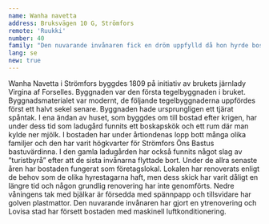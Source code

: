 ```yaml
---
name: Wanha navetta
address: Bruksvägen 10 G, Strömfors
remote: 'Ruukki'
number: 40
family: "Den nuvarande invånaren fick en dröm uppfylld då hon hyrde bostaden i ena ändan av ladugården av Lovisa stad 2015. Pia Mustonen hade besökt bruket om somrarna, hennes mamma är hemma från Abborrfors som hör till Strömfors.\nUnder besöken väcktes visionen om att någon gång få ett verksamhetsutrymme i bruket och särskilt väl kom hon ihåg bostaden i ändan av ladugården. I bostaden hade då ett företagarpar sin verksamhet. Då Mustonen besökte paret en gång bad hon dem genast ta kontakt om de hade för avsikt att avstå från utrymmet.\nEn dag några år senare ringde telefonen och drömmen blev sann, även om det blev några intressanta skeden däremellan.\nFörst hade Mustonen sitt wellnessföretag i utrymmet, men livet i Strömfors kändes så bra att hon hon hösten 2017 flyttade från Helsingfors med dottern Sofia för att bo permanent i bruket, och Wanha Navetta blev familjens hem. Till den nybildade familjen hör nu också brukets smed Paul Partanen och hans dotter Laura som under veckosluten bor i bostaden. Wellnessföretaget har flyttat till övrevåningen i traditionsbastun som finns i byggnaden bredvid."
lang: se
new: true
---
```

Wanha Navetta i Strömfors byggdes 1809 på initiativ av brukets järnlady Virgina af Forselles. Byggnaden var den första tegelbyggnaden i bruket. Byggnadsmaterialet var modernt, de följande tegelbyggnaderna uppfördes först ett halvt sekel senare. Byggnaden hade ursprungligen ett tjärat spåntak. I ena ändan av huset, som byggdes om till bostad efter krigen, har under dess tid som ladugård funnits ett boskapskök och ett rum där man kylde ner mjölk. I bostaden har under årtiondenas lopp bott många olika familjer och den har varit högkvarter för Strömfors Öns Bastus bastuvärdinna. I den gamla ladugården har också funnits något slag av ”turistbyrå” efter att de sista invånarna flyttade bort. Under de allra senaste åren har bostaden fungerat som företagslokal. Lokalen har renoverats enligt de behov som de olika hyrestagarna haft, men dess skick har varit dåligt en längre tid och någon grundlig renovering har inte genomförts. Nedre våningens tak med bjälkar är försedda med spännpapp och tillsvidare har golven plastmattor. Den nuvarande invånaren har gjort en ytrenovering och Lovisa stad har försett bostaden med maskinell luftkonditionering.

